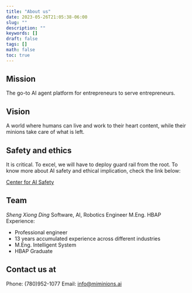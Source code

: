 ```yaml
---
title: "About us"
date: 2023-05-26T21:05:38-06:00
slug: ""
description: ""
keywords: []
draft: false
tags: []
math: false
toc: true
---
```


Mission
--------------------------
The go-to AI agent platform for entrepreneurs to serve entrepreneurs.

Vision
--------------------------
A world where humans can live and work to their heart content, while their minions take care of what is left.

Safety and ethics
--------------------------
It is critical. To excel, we will have to deploy guard rail from the root.
To know more about AI safety and ethical implication, check the link below:

[Center for AI Safety](https://www.safe.ai/ "Reducing Societal-scale Risks from AI")

Team
--------------------------
*Sheng Xiong Ding*
Software, AI, Robotics Engineer M.Eng. HBAP
Experience:
+ Professional engineer
+ 13 years accumulated experience across different industries
+ M.Eng. Intelligent System
+ HBAP Graduate

Contact us at
--------------------------
Phone: (780)952-1077
Email: info@miminions.ai

